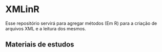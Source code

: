 # XMLinR

Esse repositório servirá para agregar métodos (Em R) para a criação de arquivos XML e a leitura dos mesmos.


## Materiais de estudos
